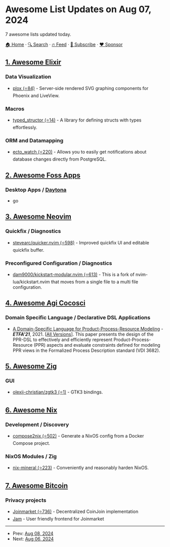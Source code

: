 # Awesome List Updates on Aug 07, 2024

7 awesome lists updated today.

[🏠 Home](/README.md) · [🔍 Search](https://www.trackawesomelist.com/search/) · [🔥 Feed](https://www.trackawesomelist.com/rss.xml) · [📮 Subscribe](https://trackawesomelist.us17.list-manage.com/subscribe?u=d2f0117aa829c83a63ec63c2f&id=36a103854c) · [❤️  Sponsor](https://github.com/sponsors/theowenyoung)



## [1. Awesome Elixir](/content/h4cc/awesome-elixir/README.md)

### Data Visualization

*   [plox (⭐84)](https://github.com/gridpoint-com/plox) - Server-side rendered SVG graphing components for Phoenix and LiveView.

### Macros

*   [typed\_structor (⭐14)](https://github.com/elixir-typed-structor/typed_structor) - A library for defining structs with types effortlessly.

### ORM and Datamapping

*   [ecto\_watch (⭐220)](https://github.com/cheerfulstoic/ecto_watch) - Allows you to easily get notifications about database changes directly from PostgreSQL.

## [2. Awesome Foss Apps](/content/DataDaoDe/awesome-foss-apps/README.md)

### Desktop Apps / [Daytona](https://github.com/daytonaio/daytona)

*   go

## [3. Awesome Neovim](/content/rockerBOO/awesome-neovim/README.md)

### Quickfix / Diagnostics

*   [stevearc/quicker.nvim (⭐598)](https://github.com/stevearc/quicker.nvim) - Improved quickfix UI and editable quickfix buffer.

### Preconfigured Configuration / Diagnostics

*   [dam9000/kickstart-modular.nvim (⭐613)](https://github.com/dam9000/kickstart-modular.nvim) - This is a fork of nvim-lua/kickstart.nvim that moves from a single file to a multi file configuration.

## [4. Awesome Agi Cocosci](/content/YuzheSHI/awesome-agi-cocosci/README.md)

### Domain Specific Language / Declarative DSL Applications

*   [A Domain-Specific Language for Product-Process-Resource Modeling](https://ieeexplore.ieee.org/document/9613674) - ***ETFA'21***, 2021. \[[All Versions](https://scholar.google.com/scholar?cluster=6006131184799036515)]. This paper presents the design of the PPR-DSL to effectively and efficiently represent Product-Process-Resource (PPR) aspects and evaluate constraints defined for modeling PPR views in the Formalized Process Description standard (VDI 3682).

## [5. Awesome Zig](/content/catdevnull/awesome-zig/README.md)

### GUI

*   [olexij-christian/zgtk3 (⭐1)](https://github.com/olexij-christian/zgtk3) - GTK3 bindings.

## [6. Awesome Nix](/content/nix-community/awesome-nix/README.md)

### Development / Discovery

*   [compose2nix (⭐502)](https://github.com/aksiksi/compose2nix) - Generate a NixOS config from a Docker Compose project.

### NixOS Modules / Zig

*   [nix-mineral (⭐223)](https://github.com/cynicsketch/nix-mineral) - Conveniently and reasonably harden NixOS.

## [7. Awesome Bitcoin](/content/igorbarinov/awesome-bitcoin/README.md)

### Privacy projects

*   [Joinmarket (⭐736)](https://github.com/JoinMarket-Org/joinmarket-clientserver) - Decentralized CoinJoin implementation
*   [Jam](https://jamapp.org/) - User friendly frontend for Joinmarket

---

- Prev: [Aug 08, 2024](/content/2024/08/08/README.md)
- Next: [Aug 06, 2024](/content/2024/08/06/README.md)